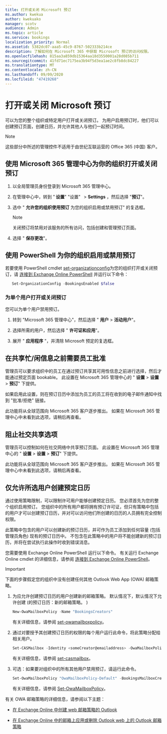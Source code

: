 ```yaml
---
title: 打开或关闭 Microsoft 预订
ms.author: kwekua
author: kwekuako
manager: scotv
audience: Admin
ms.topic: article
ms.service: bookings
localization_priority: Normal
ms.assetid: 5382dc07-aaa5-45c9-8767-502333b214ce
description: 了解如何在 Microsoft 365 中获取 Microsoft 预订的访问权限。
ms.openlocfilehash: 815aa3a859db15364aa18d3550001a28d085b711
ms.sourcegitcommit: 41fd71ec7175ea3b94f5d3ea1ae2c8fb8dc84227
ms.translationtype: MT
ms.contentlocale: zh-CN
ms.lasthandoff: 09/09/2020
ms.locfileid: "47419268"
---
```

# <a name="turn-microsoft-bookings-on-or-off"></a>打开或关闭 Microsoft 预订

可以为您的整个组织或特定用户打开或关闭预订。 为用户启用预订时，他们可以创建预订页面，创建日历，并允许其他人与他们一起预订时间。

> [!NOTE]
> 这些部分中所述的管理控件不适用于由世纪互联运营的 Office 365 (中国) 客户。

## <a name="turn-bookings-on-or-off-for-your-organization-using-the-microsoft-365-admin-center"></a>使用 Microsoft 365 管理中心为你的组织打开或关闭预订

1. 以全局管理员身份登录到 Microsoft 365 管理中心。

2. 在管理中心中，转到 " **设置**" "设置"   \> **Settings** ，然后选择 "**预订**"。

3. 选中 " **允许您的组织使用预订** 为您的组织启用或禁用预订" 的复选框。

   > [!NOTE]
   > 关闭预订将禁用对该服务的所有访问，包括创建和管理预订页面。

4. 选择 " **保存更改**"。

## <a name="turn-bookings-on-or-off-for-your-organization-using-powershell"></a>使用 PowerShell 为你的组织启用或禁用预订

若要使用 PowerShell cmdlet [set-organizationconfig](https://docs.microsoft.com/powershell/module/exchange/set-organizationconfig)为您的组织打开或关闭预订，请 [连接到 Exchange Online PowerShell]() 并运行以下命令：

```PowerShell
   Set-OrganizationConfig -BookingsEnabled $false
```

### <a name="turn-bookings-on-or-off-for-individual-users"></a>为单个用户打开或关闭预订

您可以为单个用户禁用预订。

1. 转到 "Microsoft 365 管理中心"，然后选择 " **用户** \> **活动用户**"。

1. 选择所需的用户，然后选择 " **许可证和应用**"。

1. 展开 " **应用程序** "，并清除 Microsoft 预定的复选框。

## <a name="require-staff-approvals-before-sharing-freebusy-information"></a>在共享忙/闲信息之前需要员工批准

管理员可以要求组织中的员工在通过预订共享其可用性信息之前进行选择，然后才能通过预定页面 bookable。 此设置在 Microsoft 365 管理中心的 " **设置** \> **设置** \> **预订**" 下提供。

如果启用此设置，则在预订日历中添加为员工的员工将在收到的电子邮件通知中找到 "批准/拒绝" 链接。

此功能将从全球范围向 Microsoft 365 客户逐步推出。 如果在 Microsoft 365 管理中心中未看到此选项，请稍后再查看。

## <a name="block-social-sharing-options"></a>阻止社交共享选项

管理员可以控制如何在社交网络中共享预订页面。 此设置在 Microsoft 365 管理中心的 " **设置** \> **设置** \> **预订**" 下提供。

此功能将从全球范围向 Microsoft 365 客户逐步推出。 如果在 Microsoft 365 管理中心中未看到此选项，请稍后再查看。

## <a name="allow-only-selected-users-to-create-bookings-calendars"></a>仅允许所选用户创建预定日历

通过使用策略限制，可以限制许可用户能够创建预定日历。 您必须首先为您的整个组织启用预订。 您组织中的所有用户都将拥有预订许可证，但只有策略中包括的用户才可以创建预订日历，并对可以访问他们所创建的日历的人员拥有完全控制权限。

此策略中包含的用户可以创建新的预订日历，并可作为员工添加到任何容量 (包括管理员角色) 现有的预订日历中。 不包含在此策略中的用户将不能创建新的预订日历，并将在尝试执行此操作时收到错误消息。

您需要使用 Exchange Online PowerShell 运行以下命令。 有关运行 Exchange Online cmdlet 的详细信息，请参阅 [连接到 Exchange Online PowerShell](https://docs.microsoft.com/powershell/exchange/connect-to-exchange-online-powershell)。

> [!IMPORTANT]
> 下面的步骤假定您的组织中没有创建任何其他 Outlook Web App (OWA) 邮箱策略。

1. 为应允许创建预订日历的用户创建新的邮箱策略。 默认情况下，默认情况下允许创建 (的预订日历：新的邮箱策略。 ) 

   ```PowerShell
   New-OwaMailboxPolicy -Name "BookingsCreators"
   ```

   有关详细信息，请参阅 [set-owamailboxpolicy](https://docs.microsoft.com/powershell/module/exchange/new-owamailboxpolicy)。

2. 通过对要授予其创建预订日历的权限的每个用户运行此命令，将此策略分配给相关用户。

   ```PowerShell
   Set-CASMailbox -Identity <someCreator@emailaddress> -OwaMailboxPolicy "BookingsCreators"
   ```

   有关详细信息，请参阅 [set-casmailbox](https://docs.microsoft.com/powershell/module/exchange/set-casmailbox)。

3. 可选：如果要对组织中的所有其他用户禁用预订，请运行此命令。

   ```PowerShell
   Set-OwaMailboxPolicy "OwaMailboxPolicy-Default" -BookingsMailboxCreationEnabled:$false
   ```

   有关详细信息，请参阅 [Set-OwaMailboxPolicy](https://docs.microsoft.com/powershell/module/exchange/set-owamailboxpolicy)。

有关 OWA 邮箱策略的详细信息，请参阅以下主题：

- [在 Exchange Online 中创建 web 邮箱策略的 Outlook](https://docs.microsoft.com/exchange/clients-and-mobile-in-exchange-online/outlook-on-the-web/create-outlook-web-app-mailbox-policy)

- [在 Exchange Online 中的邮箱上应用或删除 Outlook web 上的 Outlook 邮箱策略](https://docs.microsoft.com/exchange/clients-and-mobile-in-exchange-online/outlook-on-the-web/create-outlook-web-app-mailbox-policy)